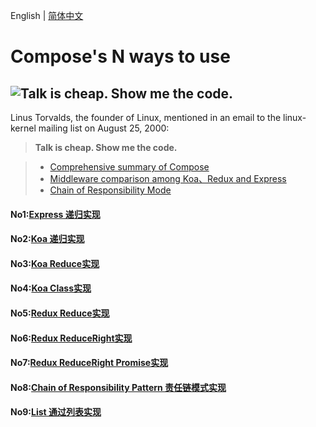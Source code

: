 English | [简体中文](./README.md)

# Compose's N ways to use

## ![Talk is cheap. Show me the code.](assets/talk.jpeg)

Linus Torvalds, the founder of Linux, mentioned in an email to the linux-kernel mailing list on August 25, 2000:

> **Talk is cheap. Show me the code.**

> - [Comprehensive summary of Compose](https://segmentfault.com/a/1190000016707187#item-7-5)
> - [Middleware comparison among Koa、Redux and Express](https://github.com/nanjixiong218/analys-middlewares/tree/master/src)
> - [Chain of Responsibility Mode](https://blog.csdn.net/liuwenzhe2008/article/details/70199520)


#### No1:[Express 递归实现](https://github.com/su37josephxia/compose-awesome/blob/master/express/index.js)


#### No2:[Koa 递归实现](https://github.com/GeekQiaQia/compose-awesome/blob/master/koa/index.js)


#### No3:[Koa Reduce实现](https://github.com/su37josephxia/compose-awesome/blob/master/koa/koa-reduce.js)


#### No4:[Koa Class实现](https://github.com/su37josephxia/compose-awesome/blob/master/koa/koa-class.js)


#### No5:[Redux Reduce实现](https://github.com/su37josephxia/compose-awesome/blob/master/redux/reduce.js)


#### No6:[Redux ReduceRight实现](https://github.com/su37josephxia/compose-awesome/blob/master/redux/reduceRight.js)


#### No7:[Redux ReduceRight Promise实现](https://github.com/su37josephxia/compose-awesome/blob/master/redux/reducePromise.js)


#### No8:[Chain of Responsibility Pattern 责任链模式实现](https://github.com/su37josephxia/compose-awesome/blob/master/chain-of-responsibility-pattern/index.js)


#### No9:[List 通过列表实现](https://github.com/su37josephxia/compose-awesome/blob/master/stack-compose/index.js)


 

